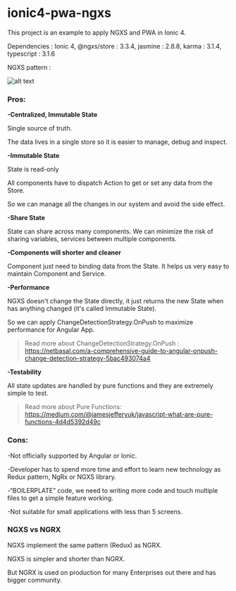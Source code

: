 # ionic4-pwa-ngxs
This project is an example to apply NGXS and PWA in Ionic 4.

Dependencies :
Ionic 4, @ngxs/store : 3.3.4, jasmine : 2.8.8, karma : 3.1.4, typescript : 3.1.6

NGXS pattern :

![alt text](https://blobscdn.gitbook.com/v0/b/gitbook-28427.appspot.com/o/assets%2F-L9CoGJCq3UCfKJ7RCUg%2F-LVrR_Jobt3NVt61AhlH%2F-LVrRb1WdI1nngz9VmFm%2Fdiagram.png?generation=1547118480096027&alt=media)

### Pros:

**-Centralized, Immutable State**

Single source of truth.

The data lives in a single store so it is easier to manage, debug and inspect.

**-Immutable State**

State is read-only

All components have to dispatch Action to get or set any data from the Store.

So we can manage all the changes in our system and avoid the side effect. 

**-Share State**

State can share across many components. 
We can minimize the risk of sharing variables, services between multiple components.

**-Components will shorter and cleaner**

Component just need to binding data from the State.
It helps us very easy to maintain Component and Service.

**-Performance**

NGXS doesn't change the State directly, it just returns the new State when has anything changed (it's called Immutable State).

So we can apply ChangeDetectionStrategy.OnPush to maximize performance for Angular App.

>Read more about ChangeDetectionStrategy.OnPush : https://netbasal.com/a-comprehensive-guide-to-angular-onpush-change-detection-strategy-5bac493074a4

**-Testability**

All state updates are handled by pure functions and they are extremely simple to test. 

>Read more about Pure Functions: https://medium.com/@jamesjefferyuk/javascript-what-are-pure-functions-4d4d5392d49c

### Cons:

-Not officially supported by Angular or Ionic.

-Developer has to spend more time and effort to learn new technology as Redux pattern, NgRx or NGXS library.

-“BOILERPLATE” code, we need to writing more code and touch multiple files to get a simple feature working.

-Not suitable for small applications with less than 5 screens.

### NGXS vs NGRX

NGXS implement the same pattern (Redux) as NGRX.

NGXS is simpler and shorter than NGRX.

But NGRX is used on production for many Enterprises out there and has bigger community.
